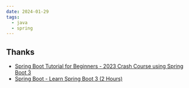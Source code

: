 ```yaml
---
date: 2024-01-29
tags:
  - java
  - spring
---
```







## Thanks

- [Spring Boot Tutorial for Beginners - 2023 Crash Course using Spring Boot 3](https://www.youtube.com/watch?v=UgX5lgv4uVM)
- [Spring Boot - Learn Spring Boot 3 (2 Hours) ](https://www.youtube.com/watch?v=-mwpoE0x0JQ)